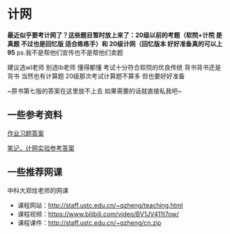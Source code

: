 # 计网

**最近似乎要考计网了？这些题目暂时放上来了：20级以前的考题（软院+计院 是真题 不过也是回忆版 适合练练手）和 20级计网（回忆版本 好好准备真的可以上95**
ps.我不是帮他们宣传也不是帮他们卖题

建议选wl老师 别选lb老师 懂得都懂
考试十分符合软院的优良传统 背书背书还是背书
当然也有计算题 20级那次考试计算题不算多 但也要好好准备

~原书第七版的答案在这里放不上去 如果需要的话就直接私我吧~

## 一些参考资料

[作业习题答案](https://github.com/jzplp/Computer-Network-A-Top-Down-Approach-Answer)

[笔记，计网实验参考答案](https://github.com/moranzcw/Computer-Networking-A-Top-Down-Approach-NOTES)

## 一些推荐网课

中科大郑烇老师的网课

+ 课程网站：http://staff.ustc.edu.cn/~qzheng/teaching.html
+ 课程视频：https://www.bilibili.com/video/BV1JV411t7ow/
+ 课程课件：http://staff.ustc.edu.cn/~qzheng/cn.zip
